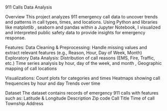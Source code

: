 911 Calls Data Analysis

Overview
This project analyzes 911 emergency call data to uncover trends and patterns in call types, times, and locations. Using Python and  libraries like matplotlib , seaborn and pandas within a Jupyter Notebook, I visualized and interpreted public safety data to provide insights for emergency response.

Features:
Data Cleaning & Preprocessing: Handle missing values and extract relevant features (e.g., Reason, Hour, Day of Week, Month)
Exploratory Data Analysis: Distribution of call reasons (EMS, Fire, Traffic, etc.) Time series analysis by hour, day of the week, and month , Geographic mapping of call locations

Visualizations:
Count plots for categories and times
Heatmaps showing call frequencies by hour and day
Trends over time

Dataset
The dataset contains records of emergency 911 calls with features such as:
Latitude & Longitude
Description
Zip code
Call Title
Time of call
Township
Address
